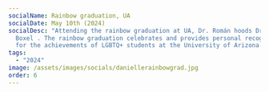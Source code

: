 ```yaml
---
socialName: Rainbow graduation, UA
socialDate: May 10th (2024)
socialDesc: "Attending the rainbow graduation at UA, Dr. Román hoods Dr. Van
  Boxel . The rainbow graduation celebrates and provides personal recognition
  for the achievements of LGBTQ+ students at the University of Arizona. "
tags:
  - "2024"
image: /assets/images/socials/daniellerainbowgrad.jpg
order: 6
---
```

